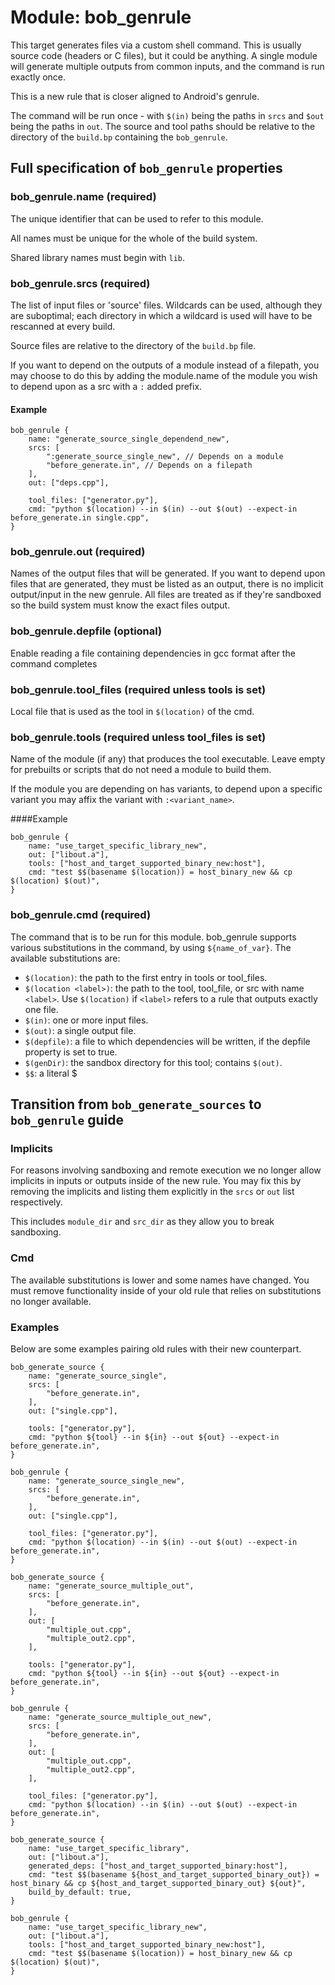 # Module: bob_genrule

This target generates files via a custom shell command. This is usually source
code (headers or C files), but it could be anything. A single module will
generate multiple outputs from common inputs, and the command is run exactly
once.

This is a new rule that is closer aligned to Android's genrule.

The command will be run once - with `$(in)` being the paths in
`srcs` and `$out` being the paths in `out`.
The source and tool paths should be relative to the directory of the
`build.bp` containing the `bob_genrule`.

## Full specification of `bob_genrule` properties

### **bob_genrule.name** (required)

The unique identifier that can be used to refer to this module.

All names must be unique for the whole of the build system.

Shared library names must begin with `lib`.

### **bob_genrule.srcs** (required)

The list of input files or 'source' files. Wildcards can be used, although they are suboptimal;
each directory in which a wildcard is used will have to be rescanned at every
build.

Source files are relative to the directory of the `build.bp` file.

If you want to depend on the outputs of a module instead of a filepath,
you may choose to do this by adding the module.name of the module you wish to
depend upon as a src with a `:` added prefix.

#### Example

```bp
bob_genrule {
    name: "generate_source_single_dependend_new",
    srcs: [
        ":generate_source_single_new", // Depends on a module
        "before_generate.in", // Depends on a filepath
    ],
    out: ["deps.cpp"],

    tool_files: ["generator.py"],
    cmd: "python $(location) --in $(in) --out $(out) --expect-in before_generate.in single.cpp",
}
```

### **bob_genrule.out** (required)

Names of the output files that will be generated. If you want
to depend upon files that are generated, they must be listed as an output,
there is no implicit output/input in the new genrule. All files are treated as if
they're sandboxed so the build system must know the exact files output.

### **bob_genrule.depfile** (optional)

Enable reading a file containing dependencies in gcc format after the command completes

### **bob_genrule.tool_files** (required unless tools is set)

Local file that is used as the tool in `$(location)` of the cmd.

### **bob_genrule.tools** (required unless tool_files is set)

Name of the module (if any) that produces the tool executable. Leave empty
for prebuilts or scripts that do not need a module to build them.

If the module you are depending on has variants, to depend upon a specific variant
you may affix the variant with `:<variant_name>`.

####Example

```bp
bob_genrule {
    name: "use_target_specific_library_new",
    out: ["libout.a"],
    tools: ["host_and_target_supported_binary_new:host"],
    cmd: "test $$(basename $(location)) = host_binary_new && cp $(location) $(out)",
}
```

### **bob_genrule.cmd** (required)

The command that is to be run for this module. bob_genrule supports various
substitutions in the command, by using `${name_of_var}`. The
available substitutions are:

- `$(location)`: the path to the first entry in tools or tool_files.
- `$(location <label>)`: the path to the tool, tool_file, or src with name `<label>`. Use `$(location)` if `<label>` refers to a rule that outputs exactly one file.
- `$(in)`: one or more input files.
- `$(out)`: a single output file.
- `$(depfile)`: a file to which dependencies will be written, if the depfile property is set to true.
- `$(genDir)`: the sandbox directory for this tool; contains `$(out)`.
- `$$`: a literal $

## Transition from `bob_generate_sources` to `bob_genrule` guide

### Implicits

For reasons involving sandboxing and remote execution we no longer allow
implicits in inputs or outputs inside of the new rule. You may fix this by removing
the implicits and listing them explicitly in the `srcs` or `out` list respectively.

This includes `module_dir` and `src_dir` as they allow you to break sandboxing.

### Cmd

The available substitutions is lower and some names have changed. You must remove functionality
inside of your old rule that relies on substitutions no longer available.

### Examples

Below are some examples pairing old rules with their new counterpart.

```bp
bob_generate_source {
    name: "generate_source_single",
    srcs: [
        "before_generate.in",
    ],
    out: ["single.cpp"],

    tools: ["generator.py"],
    cmd: "python ${tool} --in ${in} --out ${out} --expect-in before_generate.in",
}

bob_genrule {
    name: "generate_source_single_new",
    srcs: [
        "before_generate.in",
    ],
    out: ["single.cpp"],

    tool_files: ["generator.py"],
    cmd: "python $(location) --in $(in) --out $(out) --expect-in before_generate.in",
}

bob_generate_source {
    name: "generate_source_multiple_out",
    srcs: [
        "before_generate.in",
    ],
    out: [
        "multiple_out.cpp",
        "multiple_out2.cpp",
    ],

    tools: ["generator.py"],
    cmd: "python ${tool} --in ${in} --out ${out} --expect-in before_generate.in",
}

bob_genrule {
    name: "generate_source_multiple_out_new",
    srcs: [
        "before_generate.in",
    ],
    out: [
        "multiple_out.cpp",
        "multiple_out2.cpp",
    ],

    tool_files: ["generator.py"],
    cmd: "python $(location) --in $(in) --out $(out) --expect-in before_generate.in",
}

bob_generate_source {
    name: "use_target_specific_library",
    out: ["libout.a"],
    generated_deps: ["host_and_target_supported_binary:host"],
    cmd: "test $$(basename ${host_and_target_supported_binary_out}) = host_binary && cp ${host_and_target_supported_binary_out} ${out}",
    build_by_default: true,
}

bob_genrule {
    name: "use_target_specific_library_new",
    out: ["libout.a"],
    tools: ["host_and_target_supported_binary_new:host"],
    cmd: "test $$(basename $(location)) = host_binary_new && cp $(location) $(out)",
}
```
